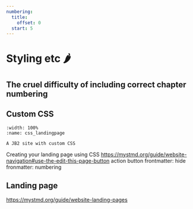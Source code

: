 ```yaml
---
numbering:
  title:
    offset: 0
  start: 5
---
```


# Styling etc 🌶

## The cruel difficulty of including correct chapter numbering

## Custom CSS

```{figure} ../figures/css_landingpage.*
:width: 100%
:name: css_landingpage

A JB2 site with custom CSS
```

 

Creating your landing page using CSS
https://mystmd.org/guide/website-navigation#use-the-edit-this-page-button
action button
frontmatter: hide
fronmatter: numbering

## Landing page
https://mystmd.org/guide/website-landing-pages